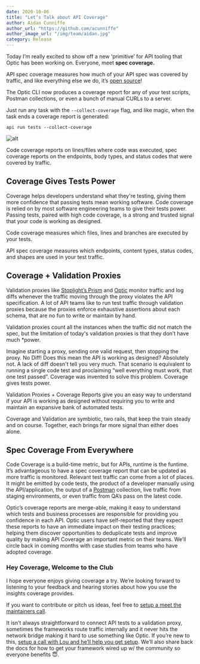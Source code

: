 ```yaml
---
date: 2020-10-06
title: "Let’s Talk about API Coverage"
author: Aidan Cunniffe
author_url: "https://github.com/acunniffe"
author_image_url: "/img/team/aidan.jpg"
category: Release
---
```


Today I’m really excited to show off a new ‘primitive’ for API tooling that Optic has been working on. Everyone, meet **spec coverage.**

API spec coverage measures how much of your API spec was covered by traffic, and like everything else we do, it’s [open source](https://github.com/opticdev/optic)!

The Optic CLI now produces a coverage report for any of your test scripts, Postman collections, or even a bunch of manual CURLs to a server.

<!--truncate-->

Just run any task with the `--collect-coverage` flag, and like magic, when the task ends a coverage report is generated:

 `api run tests --collect-coverage`

 ![alt](/img/blog-content/coverage-screen-shot.jpeg)

Code coverage reports on lines/files where code was executed, spec coverage reports on the endpoints, body types, and status codes that were covered by traffic.

## Coverage Gives Tests Power

Coverage helps developers understand what they're testing, giving them more confidence that passing tests mean working software. Code coverage is relied on by most software engineering teams to give their tests power. Passing tests, paired with high code coverage, is a strong and trusted signal that your code is working as designed.

Code coverage measures which files, lines and branches are executed by your tests.

API spec coverage measures which endpoints, content types, status codes, and shapes are used in your test traffic.

## Coverage + Validation Proxies

Validation proxies like [Stoplight’s Prism](https://github.com/stoplightio/prism) and [Optic](https://github.com/opticdev/optic) monitor traffic and log diffs whenever the traffic moving through the proxy violates the API specification. A lot of API teams like to run test traffic through validation proxies because the proxies enforce exhaustive assertions about each schema, that are no fun to write or maintain by hand.

Validation proxies count all the instances when the traffic did not match the spec, but the limitation of today's validation proxies is that they don’t have much *power.

Imagine starting a proxy, sending one valid request, then stopping the proxy. No Diff! Does this mean the API is working as designed? Absolutely not. A lack of diff doesn't tell you very much. That scenario is equivalent to running a single code test and proclaiming “well everything must work, that one test passed”. Coverage was invented to solve this problem. Coverage gives tests power.

Validation Proxies + Coverage Reports give you an easy way to understand if your API is working as designed without requiring you to write and maintain an expansive bank of automated tests.

Coverage and Validation are symbiotic, two rails, that keep the train steady and on course. Together, each brings far more signal than either does alone.

## Spec Coverage From Everywhere

Code Coverage is a build-time metric, but for APIs, runtime is the funtime. It’s advantageous to have a spec coverage report that can be updated as more traffic is monitored. Relevant test traffic can come from a lot of places. It might be emitted by code tests, the product of a developer manually using the API/application, the output of a [Postman](https://github.com/postmanlabs/newman) collection, live traffic from staging environments, or even traffic from QA’s pass on the latest code.

Optic’s coverage reports are merge-able, making it easy to understand which tests and business processes are responsible for providing you confidence in each API. Optic users have self-reported that they expect these reports to have an immediate impact on their testing practices; helping them discover opportunities to deduplicate tests and improve quality by making API Coverage an important metric on their teams. We’ll circle back in coming months with case studies from teams who have adopted coverage.

### Hey Coverage, Welcome to the Club

I hope everyone enjoys giving coverage a try. We’re looking forward to listening to your feedback and hearing stories about how you use the insights coverage provides.

If you want to contribute or pitch us ideas, feel free to [setup a meet the maintainers call](https://calendly.com/opticlabs/maintainer-office-hours).

It isn’t always straightforward to connect API tests to a validation proxy, sometimes the frameworks route traffic internally and it never hits the network bridge making it hard to use something like Optic. If you’re new to this, [setup a call with Lou and he’ll help you get setup](https://calendly.com/opticlabs/aidan-and-lou-the-optic-crew). We’ll also share back the docs for how to get your framework wired up w/ the community so everyone benefits 😇.
